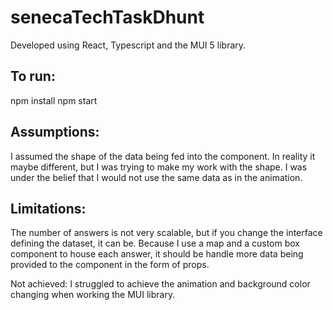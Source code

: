 # senecaTechTaskDhunt

Developed using React, Typescript and the MUI 5 library.

## To run:
npm install
npm start

## Assumptions:
I assumed the shape of the data being fed into the component. In reality it maybe different, but I was trying to make my work with the shape.
I was under the belief that I would not use the same data as in the animation. 

## Limitations:
The number of answers is not very scalable, but if you change the interface defining the dataset, it can be.
Because I use a map and a custom box component to house each answer, it should be handle more data being provided to the component in the form of props.

Not achieved:
I struggled to achieve the animation and background color changing when working the MUI library.



